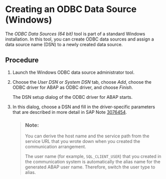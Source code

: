 <!-- loioeca3915ad0994566bc1bb1de37dbd04c -->

# Creating an ODBC Data Source \(Windows\)

The *ODBC Data Sources \(64 bit\)* tool is part of a standard Windows installation. In this tool, you can create ODBC data sources and assign a data source name \(DSN\) to a newly created data source.



## Procedure

1.  Launch the Windows ODBC data source administrator tool.

2.  Choose the *User DSN* or *System DSN* tab, choose *Add*, choose the ODBC driver for ABAP as ODBC driver, and choose *Finish*.

    The DSN setup dialog of the ODBC driver for ABAP starts.

3.  In this dialog, choose a DSN and fill in the driver-specific parameters that are described in more detail in SAP Note [3076454](https://launchpad.support.sap.com/#/notes/3076454).

    > ### Note:  
    > You can derive the host name and the service path from the service URL that you wrote down when you created the communication arrangement.
    > 
    > The user name \(for example, `SQL_CLIENT_USER`\) that you created in the communication system is automatically the alias name for the generated ABAP user name. Therefore, switch the user type to alias.


